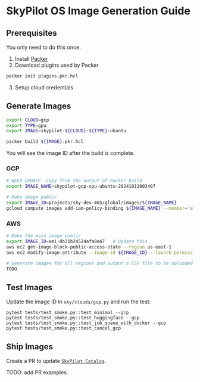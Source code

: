 # SkyPilot OS Image Generation Guide

## Prerequisites
You only need to do this once.
1. Install [Packer](https://developer.hashicorp.com/packer/tutorials/aws-get-started/get-started-install-cli)
2. Download plugins used by Packer
```bash
packer init plugins.pkr.hcl
```
3. Setup cloud credentials

## Generate Images
```bash
export CLOUD=gcp
export TYPE=gpu
export IMAGE=skypilot-${CLOUD}-${TYPE}-ubuntu

packer build ${IMAGE}.pkr.hcl
```
You will see the image ID after the build is complete.

### GCP
```bash
# NEED UPDATE. Copy from the output of Packer build
export IMAGE_NAME=skypilot-gcp-cpu-ubuntu-20241011003407 

# Make image public
export IMAGE_ID=projects/sky-dev-465/global/images/${IMAGE_NAME}
gcloud compute images add-iam-policy-binding ${IMAGE_NAME} --member='allAuthenticatedUsers' --role='roles/compute.imageUser'
```

### AWS
```bash
# Make the main image public
export IMAGE_ID=ami-0b31b24524afa8e47   # Update this
aws ec2 get-image-block-public-access-state --region us-east-1
aws ec2 modify-image-attribute --image-id ${IMAGE_ID} --launch-permission "{\"Add\": [{\"Group\":\"all\"}]}"

# Generate images for all regions and output a CSV file to be uploaded to SkyPilot Catalog
TODO
```

## Test Images
Update the image ID in `sky/clouds/gcp.py` and run the test:
```
pytest tests/test_smoke.py::test_minimal --gcp
pytest tests/test_smoke.py::test_huggingface --gcp
pytest tests/test_smoke.py::test_job_queue_with_docker --gcp
pytest tests/test_smoke.py::test_cancel_gcp
```

## Ship Images
Create a PR to update [`SkyPilot Catalog`](https://github.com/skypilot-org/skypilot-catalog/tree/master/catalogs). 

TODO: add PR examples.